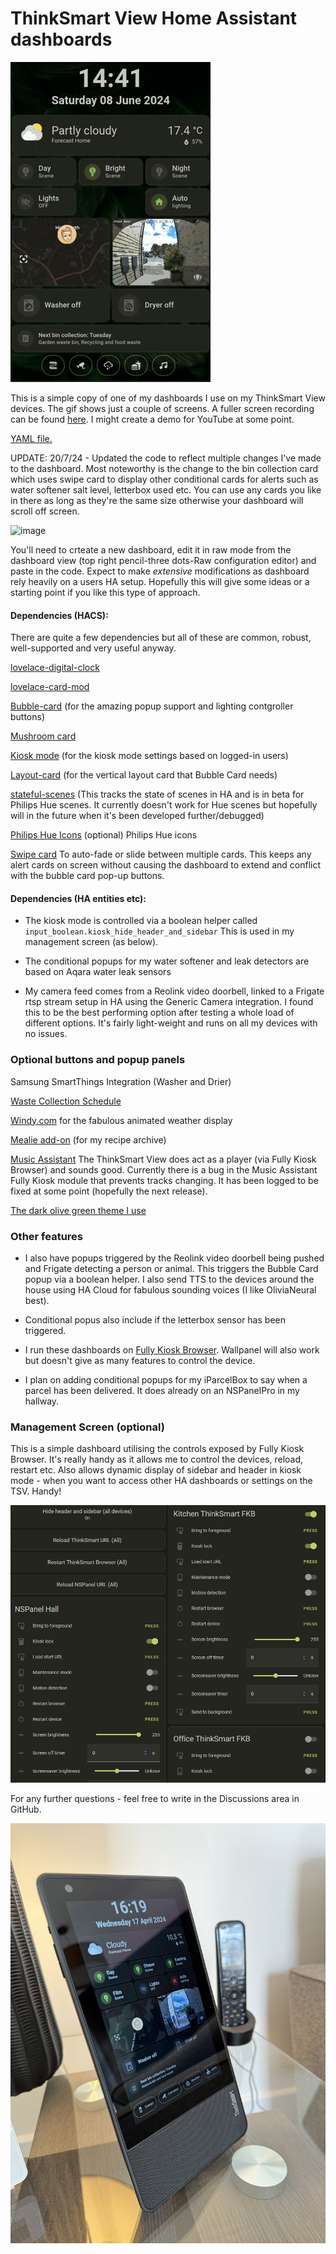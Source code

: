 # ThinkSmart View Home Assistant dashboards #

![](assets/images/dashboarddemo.gif)

This is a simple copy of one of my dashboards I use on my ThinkSmart View devices. The gif shows just a couple of screens. A fuller screen recording can be found [here](assets/images/dashboarddemo.mp4). I might create a demo for YouTube at some point.

[YAML file.](TSV_Dashboard.yaml)

UPDATE: 20/7/24 - Updated the code to reflect multiple changes I've made to the dashboard. Most noteworthy is the change to the bin collection card which uses swipe card to display other conditional cards for alerts such as water softener salt level, letterbox used etc. You can use any cards you like in there as long as they're the same size otherwise your dashboard will scroll off screen.

![image](https://github.com/user-attachments/assets/71cbfa7f-4c65-4e13-b350-38322792ff89)


You'll need to crteate a new dashboard, edit it in raw mode from the dashboard view (top right pencil-three dots-Raw configuration editor) and paste in the code. Expect to make *extensive* modifications as dashboard rely heavily on a users HA setup. Hopefully this will give some ideas or a starting point if you like this type of approach.

#### Dependencies (HACS): ####

There are quite a few dependencies but all of these are common, robust, well-supported and very useful anyway.

[lovelace-digital-clock](https://github.com/wassy92x/lovelace-digital-clock)

[lovelace-card-mod](https://github.com/thomasloven/lovelace-card-mod)

[Bubble-card](https://github.com/Clooos/Bubble-Card) (for the amazing popup support and lighting contgroller buttons)

[Mushroom card](https://github.com/piitaya/lovelace-mushroom)

[Kiosk mode](https://github.com/NemesisRE/kiosk-mode) (for the kiosk mode settings based on logged-in users)

[Layout-card](https://github.com/thomasloven/lovelace-layout-card) (for the vertical layout card that Bubble Card needs)

[stateful-scenes](https://github.com/hugobloem/stateful_scenes) (This tracks the state of scenes in HA and is in beta for Philips Hue scenes. It currently doesn't work for Hue scenes but hopefully will in the future when it's been developed further/debugged)

[Philips Hue Icons](https://github.com/arallsopp/hass-hue-icons) (optional) Philips Hue icons

[Swipe card](https://github.com/bramkragten/swipe-card) To auto-fade or slide between multiple cards. This keeps any alert cards on screen without causing the dashboard to extend and conflict with the bubble card pop-up buttons.

#### Dependencies (HA entities etc): ####

- The kiosk mode is controlled via a boolean helper called `input_boolean.kiosk_hide_header_and_sidebar` This is used in my management screen (as below).

- The conditional popups for my water softener and leak detectors are based on Aqara water leak sensors

- My camera feed comes from a Reolink video doorbell, linked to a Frigate rtsp stream setup in HA using the Generic Camera integration. I found this to be the best performing option after testing a whole load of different options. It's fairly light-weight and runs on all my devices with no issues.

### Optional buttons and popup panels ###

Samsung SmartThings Integration (Washer and Drier)

[Waste Collection Schedule](https://github.com/mampfes/hacs_waste_collection_schedule)

[Windy.com](https://www.windy.com) for the fabulous animated weather display

[Mealie add-on](https://github.com/alexbelgium/hassio-addons/tree/master/mealie) (for my recipe archive)

[Music Assistant](https://music-assistant.io/)
The ThinkSmart View does act as a player (via Fully Kiosk Browser) and sounds good. Currently there is a bug in the Music Assistant Fully Kiosk module that prevents tracks changing. It has been logged to be fixed at some point (hopefully the next release).

[The dark olive green theme I use](https://github.com/AmoebeLabs/HA-Theme_M3-07-DarkOliveGreen)

### Other features ###

- I also have popups triggered by the Reolink video doorbell being pushed and Frigate detecting a person or animal. This triggers the Bubble Card popup via a boolean helper. I also send TTS to the devices around the house using HA Cloud for fabulous sounding voices (I like OliviaNeural best).

- Conditional popus also include if the letterbox sensor has been triggered.

- I run these dashboards on [Fully Kiosk Browser](https://www.fully-kiosk.com/). Wallpanel will also work but doesn't give as many features to control the device.

- I plan on adding conditional popups for my iParcelBox to say when a parcel has been delivered. It does already on an NSPanelPro in my hallway.

### Management Screen (optional) ###

This is a simple dashboard utilising the controls exposed by Fully Kiosk Browser. It's really handy as it allows me to control the devices, reload, restart etc. Also allows dynamic display of sidebar and header in kiosk mode - when you want to access other HA dashboards or settings on the TSV. Handy!

![](assets/images/ManagementScreenshot.png)

For any further questions - feel free to write in the Discussions area in GitHub.

![](assets/images/IMG_0479.JPG)
